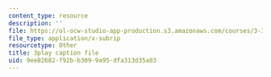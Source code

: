 ```yaml
---
content_type: resource
description: ''
file: https://ol-ocw-studio-app-production.s3.amazonaws.com/courses/3-320-atomistic-computer-modeling-of-materials-sma-5107-spring-2005/9ee82682f92bb3099a95dfa313d35a03_egK3Cih11J4.srt
file_type: application/x-subrip
resourcetype: Other
title: 3play caption file
uid: 9ee82682-f92b-b309-9a95-dfa313d35a03
---
```

